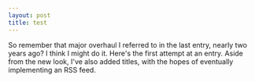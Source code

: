 ```yaml
---
layout: post
title: test
---
```


So remember that major overhaul I referred to in the last entry, nearly two years ago? I think I might do it. Here's the first attempt at an entry. Aside from the new look, I've also added titles, with the hopes of eventually implementing an RSS feed.
